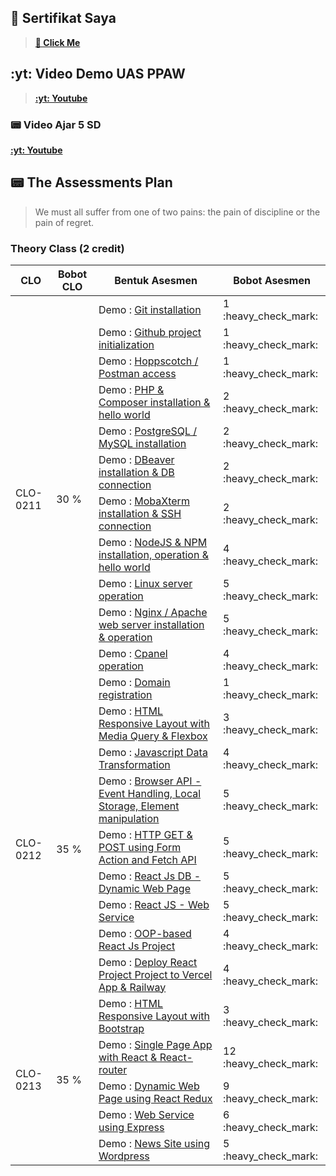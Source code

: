 ## 📝 Sertifikat Saya

> <a href="https://github.com/romijatmiko/IF215008/tree/main/SERTIFIKAT"><strong>📝 Click Me</strong></a>

## :yt: Video Demo UAS PPAW

> <a href="https://www.youtube.com/watch?v=I7Oe5pYa1Ew&t=1258s"><strong> :yt: Youtube</strong></a>

### 📟 Video Ajar 5 SD

<a href="https://www.youtube.com/watch?v=rHgFg5rJPfk&t=92s&ab_channel=RomiJatmiko"> <strong> :yt: Youtube</strong> </a>

## 📟 The Assessments Plan

> We must all suffer from one of two pains: the pain of discipline or the pain of regret.

### Theory Class (2 credit)

<table>
    <thead>
        <tr>
            <th>CLO</th>
            <th>Bobot CLO</th>
            <th>Bentuk Asesmen</th>
            <th>Bobot Asesmen</th>
        </tr>
    </thead>
    <tbody>
        <tr>
            <td rowspan=13>CLO-0211</td>
            <td rowspan=13>30 %</td>
        </tr>
        <tr>
            <td>Demo : <a href="https://github.com/romijatmiko/IF215008/tree/main/PRAKTIKUM/1-Git%20installation">Git installation</a></td><td>1 :heavy_check_mark:</td>
        </tr>
        <tr>
            <td>Demo : <a href="https://github.com/romijatmiko/IF215008/tree/main/PRAKTIKUM/2-Github%20project%20initialization">Github project initialization</td><td>1 :heavy_check_mark:</td>
        </tr>
        <tr>
            <td>Demo : <a href="https://github.com/romijatmiko/IF215008/tree/main/PRAKTIKUM/3-Hoppscotch%20%20Postman%20access">Hoppscotch / Postman access</td><td>1 :heavy_check_mark:</td>
        </tr>
        <tr>
            <td>Demo : <a href="https://github.com/romijatmiko/IF215008/tree/main/PRAKTIKUM/4-PHP%20%26%20Composer%20installation%20%26%20hello%20world">PHP & Composer installation & hello world</td><td>2 :heavy_check_mark:</td>
        </tr>
        <tr>
            <td>Demo : <a href="https://github.com/romijatmiko/IF215008/tree/main/PRAKTIKUM/5-PostgreSQL%20%20MySQL%20installation">PostgreSQL / MySQL installation</td><td>2 :heavy_check_mark:</td>
        </tr>        
        <tr>
            <td>Demo : <a href="https://github.com/romijatmiko/IF215008/tree/main/PRAKTIKUM/6-DBeaver%20installation%20%26%20DB%20connection">DBeaver installation & DB connection</td><td>2 :heavy_check_mark:</td>
        </tr>
        <tr>
            <td>Demo : <a href="https://github.com/romijatmiko/IF215008/tree/main/PRAKTIKUM/7-MobaXterm%20installation%20%26%20SSH%20connection">MobaXterm installation & SSH connection</td><td>2 :heavy_check_mark:</td>
        </tr>
        <tr>
            <td>Demo : <a href="https://github.com/romijatmiko/IF215008/tree/main/PRAKTIKUM/8-NodeJS%20%26%20NPM%20installation%2C%20operation%20%26%20hello%20world">NodeJS & NPM installation, operation & hello world</td><td>4 :heavy_check_mark:</td>
        </tr>
        <tr>
            <td>Demo : <a href="https://github.com/romijatmiko/IF215008/tree/main/PRAKTIKUM/9-Linux%20server%20operation">Linux server operation</td><td>5 :heavy_check_mark:</td>
        </tr>
        <tr>
            <td>Demo : <a href="https://github.com/romijatmiko/IF215008/tree/main/PRAKTIKUM/10-Nginx%20Apache%20web%20server%20installation%20%26%20operation">Nginx / Apache web server installation & operation</td><td>5 :heavy_check_mark: </td>
        </tr>
        <tr>
            <td>Demo : <a href="https://github.com/romijatmiko/IF215008/tree/main/PRAKTIKUM/11-Cpanel%20operation">Cpanel operation</td><td>4 :heavy_check_mark:</td>
        </tr>
        <tr>
            <td>Demo : <a href="https://github.com/romijatmiko/IF215008/tree/main/PRAKTIKUM/12-Domain%20registration">Domain registration</td><td>1 :heavy_check_mark:</td>
        </tr>
        <tr>
            <td rowspan=9>CLO-0212</td>
            <td rowspan=9>35 %</td>
        </tr>
        <tr>
            <td>Demo : <a href="https://github.com/romijatmiko/IF215008/tree/main/PRAKTIKUM/13-HTML%20Responsive%20Layout%20with%20Media%20Query%20%26%20Flexbox">HTML Responsive Layout with Media Query & Flexbox</td><td>3 :heavy_check_mark:</td>
        </tr>
        <tr>
            <td>Demo : <a href="https://github.com/romijatmiko/IF215008/tree/main/PRAKTIKUM/14-Javascript%20Data%20Transformation">Javascript Data Transformation</td><td>4 :heavy_check_mark:</td>
        </tr>
        <tr>
            <td>Demo : <a href="https://github.com/romijatmiko/IF215008/tree/main/PRAKTIKUM/15-Browser%20API%20-%20Event%20Handling%2C%20Local%20Storage%2C%20Element%20manipulation">Browser API - Event Handling, Local Storage, Element manipulation</td><td>5 :heavy_check_mark:</td>
        </tr>
        <tr>
            <td>Demo : <a href="https://github.com/romijatmiko/IF215008/tree/main/PRAKTIKUM/16-HTTP%20GET%20%26%20POST%20using%20Form%20Action%20and%20Fetch%20API">HTTP GET & POST using Form Action and Fetch API</td><td>5 :heavy_check_mark:</td>
        </tr>    
        <tr>
            <td>Demo : <a href="https://github.com/romijatmiko/IF215008/tree/main/PRAKTIKUM/17-REACT%20JS%20DB%20-%20Dynamic%20Web%20Page">React Js DB - Dynamic Web Page</td><td>5 :heavy_check_mark:</td>
        </tr>
        <tr>
            <td>Demo : <a href="https://github.com/romijatmiko/IF215008/tree/main/PRAKTIKUM/18-REACT%20JS%20DB%20-%20Web%20Service">React JS - Web Service</td><td>5 :heavy_check_mark:</td>
        </tr>
        <tr>
            <td>Demo : <a href="https://github.com/romijatmiko/IF215008/tree/main/PRAKTIKUM/19-OOP-based%20REACT%20JS%20Project"> OOP-based React Js Project</td><td>4 :heavy_check_mark:</td>
        </tr>    
        <tr>
            <td>Demo : <a href="https://github.com/romijatmiko/IF215008/tree/main/PRAKTIKUM/20-Deploy%20React%20Project">  Deploy React Project Project to Vercel App & Railway</td><td>4 :heavy_check_mark:</td>
        </tr>
        <tr>
            <td rowspan=6>CLO-0213</td>
            <td rowspan=6>35 %</td>
        </tr>
        <tr>
            <td>Demo : <a href="https://github.com/romijatmiko/IF215008/tree/main/PRAKTIKUM/20-HTML%20Responsive%20Layout%20with%20Bootstrap">HTML Responsive Layout with Bootstrap</td><td>3 :heavy_check_mark:</td>
        </tr>
        <tr>
            <td>Demo : <a href="https://github.com/romijatmiko/IF215008/tree/main/PRAKTIKUM/21-Single%20Page%20App%20with%20React%20%26%20React-router">Single Page App with React & React-router</td><td>12 :heavy_check_mark:</td>
        </tr>
        <tr>
            <td>Demo : <a href="https://github.com/romijatmiko/IF215008/tree/main/PRAKTIKUM/22-Dynamic%20Web%20Page%20using%20React%20Redux">Dynamic Web Page using React Redux </td><td>9 :heavy_check_mark:</td>
        </tr>
        <tr>
            <td>Demo : <a href="https://github.com/romijatmiko/IF215008/tree/main/PRAKTIKUM/23-Web%20Service%20using%20Express"> Web Service using Express</td><td>6 :heavy_check_mark:</td>
        </tr>
        <tr>
            <td>Demo : <a href="https://github.com/romijatmiko/IF215008/tree/main/PRAKTIKUM/24-News%20Site%20using%20Wordpress"> News Site using Wordpress</td><td>5 :heavy_check_mark:</td>
        </tr>
    </tbody>
</table>

